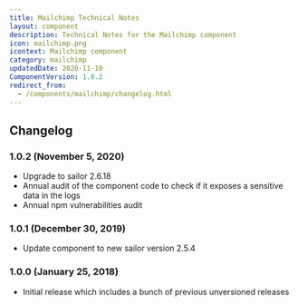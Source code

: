 ```yaml
---
title: Mailchimp Technical Notes
layout: component
description: Technical Notes for the Mailchimp component
icon: mailchimp.png
icontext: Mailchimp component
category: mailchimp
updatedDate: 2020-11-10
ComponentVersion: 1.0.2
redirect_from:
  - /components/mailchimp/changelog.html
---
```


## Changelog

### 1.0.2 (November 5, 2020)

* Upgrade to sailor 2.6.18
* Annual audit of the component code to check if it exposes a sensitive data in the logs
* Annual npm vulnerabilities audit

### 1.0.1 (December 30, 2019)

* Update component to new sailor version 2.5.4

### 1.0.0 (January 25, 2018)

* Initial release which includes a bunch of previous unversioned releases
